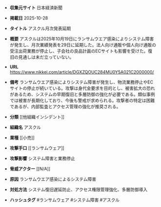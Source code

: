 - **収集元サイト**
日本経済新聞

- **掲載日**
2025-10-28

- **タイトル**
アスクル月次発表延期

- **概要**
アスクルは2025年10月19日にランサムウエア感染によりシステム障害が発生し、月次業績発表を29日に延期した。法人向け通販や個人向け通販の受注出荷業務が停止し、子会社の良品計画のECサイトも影響を受けた。復旧の見通しは未だ立っていない。

- **URL**
https://www.nikkei.com/article/DGXZQOUC284MU0Y5A021C2000000/

- **備考**
ランサムウエア感染によりシステム障害が発生し、物流業務停止やECサイトの停止が続いている。攻撃は身代金要求を目的とし、被害拡大の恐れがあるため、システムの早期復旧と多層防御の強化が必要である。類似事例では被害が長期化しており、今後も警戒が求められる。攻撃者の特定は困難であるが、内部監査とアクセス管理の強化が推奨される。

- **分類**
[[他組織インシデント]]

- **組織名**
アスクル

- **業種**
[[小売]]

- **攻撃手口**
[[ランサムウェア]]

- **攻撃影響**
システム障害と業務停止

- **脅威アクター**
[[N/A]]

- **原因**
ランサムウエア感染によるシステム障害

- **対処方法**
システム復旧遅延防止、アクセス権限管理強化、多層防御導入

- **ハッシュタグ**
#ランサムウェア #システム障害 #アスクル
